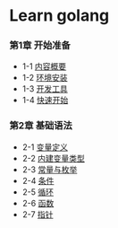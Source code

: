# Learn golang

### 第1章 开始准备

- 1-1 [内容概要](section/01/intro.md)
- 1-2 [环境安装](section/01/install.md)
- 1-3 [开发工具](section/01/ide.md)
- 1-4 [快速开始](section/01/start.md)

### 第2章 基础语法

- 2-1 [变量定义](section/02/variable.md)
- 2-2 [内建变量类型](section/02/variable-type.md)
- 2-3 [常量与枚举](section/02/const-enum.md)
- 2-4 [条件](section/02/if.md)
- 2-5 [循环](section/02/loop.md)
- 2-6 [函数](section/02/func.md)
- 2-7 [指针](section/02/pointer.md)
